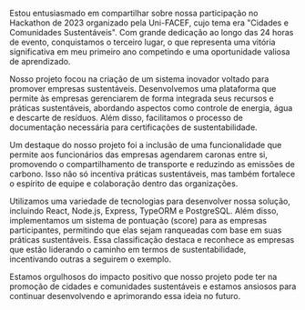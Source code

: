 Estou entusiasmado em compartilhar sobre nossa participação no Hackathon de 2023 organizado pela Uni-FACEF, cujo tema era "Cidades e Comunidades Sustentáveis". Com grande dedicação ao longo das 24 horas de evento, conquistamos o terceiro lugar, o que representa uma vitória significativa em meu primeiro ano competindo e uma oportunidade valiosa de aprendizado.

Nosso projeto focou na criação de um sistema inovador voltado para promover empresas sustentáveis. Desenvolvemos uma plataforma que permite às empresas gerenciarem de forma integrada seus recursos e práticas sustentáveis, abordando aspectos como controle de energia, água e descarte de resíduos. Além disso, facilitamos o processo de documentação necessária para certificações de sustentabilidade.

Um destaque do nosso projeto foi a inclusão de uma funcionalidade que permite aos funcionários das empresas agendarem caronas entre si, promovendo o compartilhamento de transporte e reduzindo as emissões de carbono. Isso não só incentiva práticas sustentáveis, mas também fortalece o espírito de equipe e colaboração dentro das organizações.

Utilizamos uma variedade de tecnologias para desenvolver nossa solução, incluindo React, Node.js, Express, TypeORM e PostgreSQL. Além disso, implementamos um sistema de pontuação (score) para as empresas participantes, permitindo que elas sejam ranqueadas com base em suas práticas sustentáveis. Essa classificação destaca e reconhece as empresas que estão liderando o caminho em termos de sustentabilidade, incentivando outras a seguirem o exemplo.

Estamos orgulhosos do impacto positivo que nosso projeto pode ter na promoção de cidades e comunidades sustentáveis e estamos ansiosos para continuar desenvolvendo e aprimorando essa ideia no futuro.

